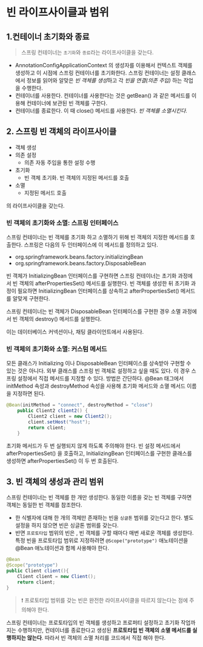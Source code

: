 # 빈 라이프사이클과 범위

## 1.컨테이너 초기화와 종료

>스프링 컨테이너는 `초기화`와 `종료`라는 라이프사이클을 갖는다. 

* AnnotationConfigApplicationContext 의 생성자를 이용해서 컨텍스트 객체를 생성하고 이 시점에 스프링 컨테이너를 초기화한다. 스프링 컨테이너는 설정 클래스에서 정보를 읽어와 알맞은 *빈 객체를 생성*하고 각 *빈을 연결(의존 주입)* 하는 작업을 수행한다.
* 컨테이너를 사용한다. 컨테이너를 사용한다는 것은 getBean() 과  같은 메서드를 이용해 컨테이너에 보관된 빈 객체를 구한다.
* 컨테이너를 종료한다. 이 때 close() 메서드를 사용한다. *빈 객체를 소멸시킨다.*

## 2. 스프링 빈 객체의 라이프사이클

* 객체 생성
* 의존 설정
    * 의존 자동 주입을 통한 설정 수행
* 초기화
    * 빈 객체 초기화. 빈 객체의 지정된 메서드를 호출
* 소멸
    * 지정된 메서드 호출

의 라이프사이클을 갖는다. 

### 빈 객체의 초기화와 소멸: 스프링 인터페이스

스프링 컨테이너는 빈 객체를 초기화 하고 소멸하기 위해 빈 객체의 지정한 메서드를 호출한다. 스프링은 다음의 두 인터페이스에 이 메서드를 정의하고 있다.

* org.springframework.beans.factory.initializingBean
* org.springframework.beans.factory.DisposableBean

빈 객체가 InitializingBean 인터페이스를 구현하면 스프링 컨테이너는 초기화 과정에서 빈 객체의 afterPropertiesSet() 메서드를 실행한다. 빈 객체를 생성한 뒤 초기화 과정이 필요하면 InitializingBean 인터페이스를 상속하고 afterPropertiesSet() 메서드를 알맞게 구현한다.<br>

스프링 컨테이너는 빈 객체가 DisposableBean  인터페이스를 구현한 경우 소멸 과정에서 빈 객체의 destroy() 메서드를 실행한다.<br>

이는 데이터베이스 커넥션이나, 채팅 클라이언트에서 사용된다.

### 빈 객체의 초기화와 소멸: 커스텀 메서드

모든 클래스가 Initializing 이나 DisposableBean 인터페이스를 상속받아 구현할 수 있는 것은 아니다. 외부 클래스를 스프링 빈 객체로 설정하고 싶을 때도 있다. 이 경우 스프링 설정에서 직접 메서드를 지정할 수 있다. 방법은 간단하다. @Bean 태그에서 initMethod 속성과 destroyMethod 속성을 사용해 초기화 메서드와 소멸 메서드 이름을 지정하면 된다.

```java
@Bean(initMethod = "connect", destroyMethod = "close")
	public Client2 client2() {
		Client2 client = new Client2();
		client.setHost("host");
		return client;
	}
```

초기화 메서드가 두 번 실행되지 않게 하도록 주의해야 한다. 빈 설정 메서드에서 afterPropertiesSet() 을 호출하고, InitializingBean 인터페이스를 구현한 클래스를 생성하면 afterPropertiesSet() 이 두 번 호출된다. 

## 3. 빈 객체의 생성과 관리 범위

스프링 컨테이너는 빈 객체를 한 개만 생성한다. 동일한 이름을 갖는 빈 객체를 구하면 객체는 동일한 빈 객체를 참조한다.

* 한 식별자에 대해 한 개의 객체만 존재하는 빈을 `싱글톤` 범위를 갖는다고 한다. 별도 설정을 하지 않으면 빈은 싱글톤 범위를 갖는다. 
* 반면 `프로토타입` 범위의 빈은 , 빈 객체를 구할 때마다 매번 새로운 객체를 생성한다. 특정 빈을 프로토타입 범위로 지정하려면 `@Scope("prototype")` 애노테이션을 @Bean 애노테이션과 함께 사용해야 한다.

``` java
@Bean
@Scope("prototype")
public Client client(){
    Client client = new Client();
    return client;
}

```

> ❗ 프로토타입 범위를 갖는 빈은 완전한 라이프사이클을 따르지 않는다는 점에 주의해야 한다.

스프링 컨테이너는 프로토타입의 빈 객체를 생성하고 프로퍼티 설정하고 초기화 작업까지는 수행하지만, 컨테이너를 종료한다고 생성된 **프로토타입 빈 객체의 소멸 메서드를 실행하지는 않는다**. 따라서 빈 객체의 소멸 처리를 코드에서 직접 해야 한다.